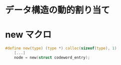 データ構造の動的割り当て
========================

# new マクロ

```c
#define new(type) (type *) calloc(sizeof(type), 1)
    [...]
    node = new(struct codeword_entry);
```
